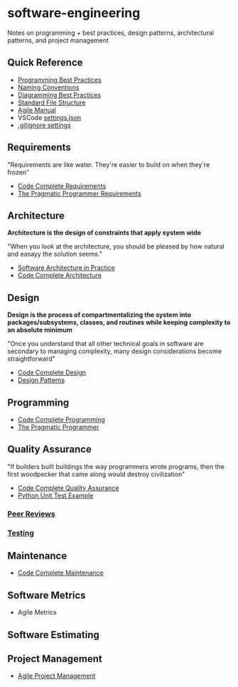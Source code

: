 # software-engineering

Notes on programming + best practices, design patterns, architectural patterns, and project management

## Quick Reference

* [Programming Best Practices](./quick_reference/PROGRAMMING.md)
* [Naming Conventions](./quick_reference/NAMING_CONVENTIONS.md)
* [Diagramming Best Practices](./quick_reference/DIGRAMMING.md)
* [Standard File Structure](./quick_reference/Example-Project)
* [Agile Manual](./quick_reference/AGILE_MANUAL.md)
* VSCode [settings.json](./quick_reference/IDEs.md)
* [.gitignore settings](./quick_reference/GITIGNORE.md)

## Requirements

"Requirements are like water. They're easier to build on when they're frozen"

* [Code Complete Requirements](./books/code_complete/prereqs/requirements)
* [The Pragmatic Programmer Requirements](./books/pragmatic_programmer/CHAPTER_7.md)

## Architecture

**Architecture is the design of constraints that apply system wide**

"When you look at the architecture, you should be pleased by how natural and easayy the solution seems."

* [Software Architecture in Practice](./books/software_architecture_in_practice)
* [Code Complete Architecture](./books/code_complete/prereqs/architecture)

## Design

**Design is the process of compartmentalizing the system into packages/subsystems, classes, and routines while keeping complexity to an absolute minimum**

"Once you understand that all other technical goals in software are secondary to managing complexity, many design considerations become straightforward"

* [Code Complete Design](./books/code_complete/design)
* [Design Patterns](./books/design_patterns)

## Programming

* [Code Complete Programming](./books/code_complete/programming)
* [The Pragmatic Programmer](./books/pragmatic_programmer)

## Quality Assurance

"If builders built buildings the way programmers wrote programs, then the first woodpecker that came along would destroy civilization"

* [Code Complete Quality Assurance](./books/code_complete/quality_assurance)
* [Python Unit Test Example](./python/unit_testing)

### [Peer Reviews](./quality_assurance/peer_reviews)

### [Testing](./quality_assurance/testing)

## Maintenance

* [Code Complete Maintenance](./books/code_complete/maintenance)

## Software Metrics

* Agile Metrics

## Software Estimating

## Project Management

* [Agile Project Management](./books/agile_project_management_with_scrum)
